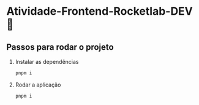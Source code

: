 # Atividade-Frontend-Rocketlab-DEV 🚀
## Passos para rodar o projeto

1. Instalar as dependências
    ```sh
    pnpm i
    ```
2. Rodar a aplicação
    ```sh
    pnpm i
    ```
